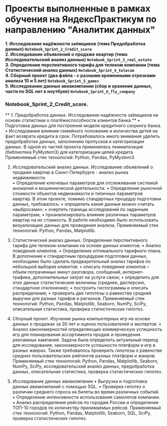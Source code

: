 # Проекты выполненные в рамках обучения на ЯндексПрактикум по направлению "Аналитик данных"   
**1. Исследование надёжности заёмщиков (тема Предобработка данных)   `Notebook_Sprint_2_Credit_score`**  
**2. Исследование объявлений о продаже квартир  (тема Исследовательский анализ данных)  `Notebook_Sprint_3_real_estate`**   
**3. Определение перспективного тарифа для телеком компании  (тема Статистический анализ данных)  `Notebook_Sprint_4_telecom`**  
**4. Сборный проект (два файла - с разными временными отрезками анализа 10 и 5 лет)   `Notebook_Sprint_5_games`**   
**5. Исследование данных авиакомпании (сбор и хранение данных, части по SQL нет в ноутбуке)   `Notebook_Sprint_6_fly_company`**

### Notebook_Sprint_2_Credit_score.
** 1. Предобработка данных. Исследование надёжности заёмщиков на основе статистики о платёжеспособности клиентов банка.** 
•	Подготовка данных для построения модели кредитного скоринга банка. 
•	Исследование влияния семейного положение и количества детей на факт возврата кредита в срок.
Потребовалось много внимания уделить предобработке данных, заполнению пропусков и категоризации данных. В одной из частей проекта применялась лемматизация (библиотека PyMystem3) для категоризации целей кредита. 
Применяемый стек технологий: Python, Pandas, PyMystem3.

2. Исследовательский анализ данных. Исследование объявлений о продаже квартир в Санкт-Петербурге - анализ рынка недвижимости.  
•	Определение ключевых параметров для отслеживания системой аномалий и мошеннической деятельности.
•	Определение рыночной стоимости объектов недвижимости и типичных параметров квартир.
В этом проекте, помимо стандартных процедур подготовки данных, требовалось:
•	определить какие данные можно считать «выбросами»;
•	очертить границы исследований по заданным параметрам;
•	проанализировать влияние различных параметров квартир на их стоимость.
В работе необходимо было использовать визуализацию данных для проведения анализа.
Применяемый стек технологий: Python, Pandas, Matplotlib.

3. Статистический анализ данных. Определение перспективного тарифа для телеком-компании на основе данных клиентов.
•	Анализ поведения клиентов.
•	Определение оптимального тарифного плана.
В дополнение к стандартным процедурам подготовки данных, необходимо было сделать предварительный анализ тарифов по небольшой выборке клиентов:
•	описать поведение клиентов – объем потраченных минут разговора, сообщений, интернет-трафика, дополнительных затрат на услуги связи;
•	определить для этих данных статистические  величины (среднее, дисперсию, стандартное отклонение);
•	построить гистограммы и описать распределения;
•	проверить две гипотезы о равенстве средней выручки для  разных тарифов и регионов.
Применяемый стек технологий: Python, Pandas, Matplotlib, Seaborn, NumPy, SciPy, описательная статистика, проверка статистических гипотез.

4. Сборный проект. Изучение рынка компьютерных игр на основе данных о продажах за 30 лет и оценок пользователей и экспертов.
•	 Анализ закономерностей определяющих коммерческую успешность игр для планирования ассортимента продаж и проведения рекламных кампаний.
Задача была определить актуальный период для исследования, закономерности успешности платформ и игр в разных жанрах. Также требовалось проверить гипотезы о равенстве средних пользовательских рейтингов разных платформ и жанров.
Применяемый стек технологий: Python, Pandas, Matplotlib, Seaborn, NumPy, SciPy, исследовательский анализ данных, предобработка данных, описательная статистика, проверка статистических гипотез.

5. Исследование данных авиакомпании
•	Выгрузка и подготовка данных авиакомпаний с помощью SQL.
•	Проверка гипотез о различии среднего спроса на билеты во время различных событий. 
•	Определение интенсивности использования самолетов компании.
•	Анализ распределения рейсов по городам России и определение ТОП-10 городов по количеству принимаемых рейсов.
Применяемый стек технологий: Python, Pandas, Matplotlib, Seaborn,	SQL, SciPy, проверка статистических гипотез.

